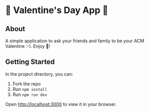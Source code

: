 # 💌 Valentine's Day App 💌

## About
A simple application to ask your friends and family to be your ACM Valentine :-). Enjoy 💖!

## Getting Started
In the project directory, you can: 

1. Fork the repo
2. Run `npm install`
3. Run `npm run dev`

Open [http://localhost:3000](http://localhost:3000) to view it in your browser.
